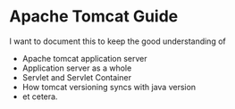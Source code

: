 # Apache Tomcat Guide

I want to document this to keep the good understanding of 

- Apache tomcat application server
- Application server as a whole
- Servlet and Servlet Container
- How tomcat versioning syncs with java version
- et cetera.
